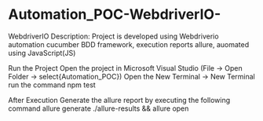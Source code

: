 # Automation_POC-WebdriverIO-
WebdriverIO
Description: Project is developed using Webdriverio automation cucumber BDD framework, 
            execution reports allure, auomated using JavaScript(JS) 
            
Run the Project
Open the project in Microsoft Visual Studio (File -> Open Folder -> select{Automation_POC})
Open the New Terminal -> New Terminal
run the command npm test

After Execution Generate the allure report by executing the following command
allure generate ./allure-results && allure open

